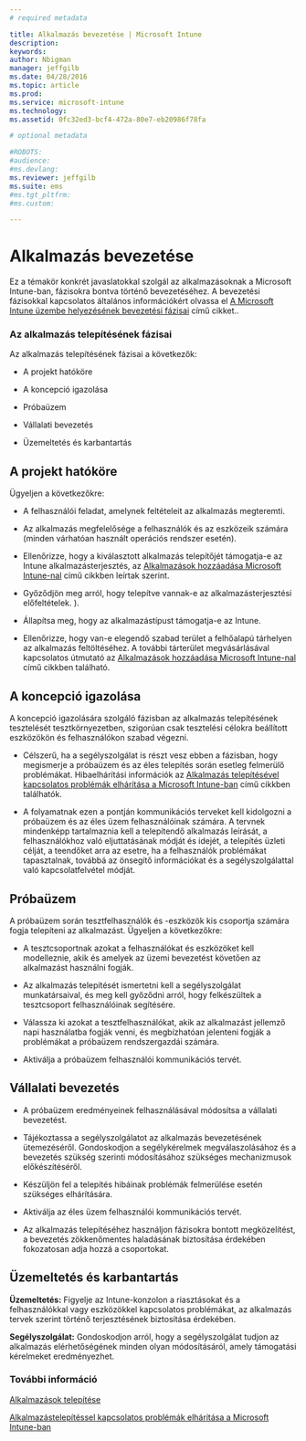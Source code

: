 ```yaml
---
# required metadata

title: Alkalmazás bevezetése | Microsoft Intune
description:
keywords:
author: Nbigman
manager: jeffgilb
ms.date: 04/28/2016
ms.topic: article
ms.prod:
ms.service: microsoft-intune
ms.technology:
ms.assetid: 0fc32ed3-bcf4-472a-80e7-eb20986f78fa

# optional metadata

#ROBOTS:
#audience:
#ms.devlang:
ms.reviewer: jeffgilb
ms.suite: ems
#ms.tgt_pltfrm:
#ms.custom:

---
```


# Alkalmazás bevezetése
Ez a témakör konkrét javaslatokkal szolgál az alkalmazásoknak a Microsoft Intune-ban, fázisokra bontva történő bevezetéséhez. A bevezetési fázisokkal kapcsolatos általános információkért olvassa el [A Microsoft Intune üzembe helyezésének bevezetési fázisai](rollout-phases-for-microsoft-intune-deployment.md) című cikket..

### Az alkalmazás telepítésének fázisai
Az alkalmazás telepítésének fázisai a következők:

-   A projekt hatóköre

-   A koncepció igazolása

-   Próbaüzem

-   Vállalati bevezetés

-   Üzemeltetés és karbantartás

## A projekt hatóköre
Ügyeljen a következőkre:

-   A felhasználói feladat, amelynek feltételeit az alkalmazás megteremti.

-   Az alkalmazás megfelelősége a felhasználók és az eszközeik számára (minden várhatóan használt operációs rendszer esetén).

-   Ellenőrizze, hogy a kiválasztott alkalmazás telepítőjét támogatja-e az Intune alkalmazásterjesztés, az [Alkalmazások hozzáadása Microsoft Intune-nal](/intune/deploy-use/add-apps) című cikkben leírtak szerint.

-   Győződjön meg arról, hogy telepítve vannak-e az alkalmazásterjesztési előfeltételek. <!---, as described in [Plan for app deployment in Microsoft Intune](plan-for-app-deployment-in-microsoft-intune.md--->).

-   Állapítsa meg, hogy az alkalmazástípust támogatja-e az Intune.

-   Ellenőrizze, hogy van-e elegendő szabad terület a felhőalapú tárhelyen az alkalmazás feltöltéséhez. A további tárterület megvásárlásával kapcsolatos útmutató az [Alkalmazások hozzáadása Microsoft Intune-nal](/intune/deploy-use/add-apps) című cikkben található.

## A koncepció igazolása
A koncepció igazolására szolgáló fázisban az alkalmazás telepítésének tesztelését tesztkörnyezetben, szigorúan csak tesztelési célokra beállított eszközökön és felhasználókon szabad végezni.

-   Célszerű, ha a segélyszolgálat is részt vesz ebben a fázisban, hogy megismerje a próbaüzem és az éles telepítés során esetleg felmerülő problémákat. Hibaelhárítási információk az [Alkalmazás telepítésével kapcsolatos problémák elhárítása a Microsoft Intune-ban](/intune/troubleshoot/troubleshoot-app-deployment-problems-in-microsoft-intune) című cikkben találhatók.

-   A folyamatnak ezen a pontján kommunikációs terveket kell kidolgozni a próbaüzem és az éles üzem felhasználóinak számára. A tervnek mindenképp tartalmaznia kell a telepítendő alkalmazás leírását, a felhasználókhoz való eljuttatásának módját és idejét, a telepítés üzleti célját, a teendőket arra az esetre, ha a felhasználók problémákat tapasztalnak, továbbá az önsegítő információkat és a segélyszolgálattal való kapcsolatfelvétel módját.

## Próbaüzem
A próbaüzem során tesztfelhasználók és -eszközök kis csoportja számára fogja telepíteni az alkalmazást. Ügyeljen a következőkre:

-   A tesztcsoportnak azokat a felhasználókat és eszközöket kell modelleznie, akik és amelyek az üzemi bevezetést követően az alkalmazást használni fogják.

-   Az alkalmazás telepítését ismertetni kell a segélyszolgálat munkatársaival, és meg kell győződni arról, hogy felkészültek a tesztcsoport felhasználóinak segítésére.

-   Válassza ki azokat a tesztfelhasználókat, akik az alkalmazást jellemző napi használatba fogják venni, és megbízhatóan jelenteni fogják a problémákat a próbaüzem rendszergazdái számára.

-   Aktiválja a próbaüzem felhasználói kommunikációs tervét.

## Vállalati bevezetés

-   A próbaüzem eredményeinek felhasználásával módosítsa a vállalati bevezetést.

-   Tájékoztassa a segélyszolgálatot az alkalmazás bevezetésének ütemezéséről. Gondoskodjon a segélykérelmek megválaszolásához és a bevezetés szükség szerinti módosításához szükséges mechanizmusok előkészítéséről.

-   Készüljön fel a telepítés hibáinak problémák felmerülése esetén szükséges elhárítására.

-   Aktiválja az éles üzem felhasználói kommunikációs tervét.

-   Az alkalmazás telepítéséhez használjon fázisokra bontott megközelítést, a bevezetés zökkenőmentes haladásának biztosítása érdekében fokozatosan adja hozzá a csoportokat.

## Üzemeltetés és karbantartás
**Üzemeltetés:** Figyelje az Intune-konzolon a riasztásokat és a felhasználókkal vagy eszközökkel kapcsolatos problémákat, az alkalmazás tervek szerint történő terjesztésének biztosítása érdekében.

**Segélyszolgálat:** Gondoskodjon arról, hogy a segélyszolgálat tudjon az alkalmazás elérhetőségének minden olyan módosításáról, amely támogatási kérelmeket eredményezhet.

### További információ
[Alkalmazások telepítése](/intune/deploy-use/deploy-apps)

[Alkalmazástelepítéssel kapcsolatos problémák elhárítása a Microsoft Intune-ban](/intune/troubleshoot/troubleshoot-app-deployment-problems-in-microsoft-intune)


<!--HONumber=May16_HO1-->


